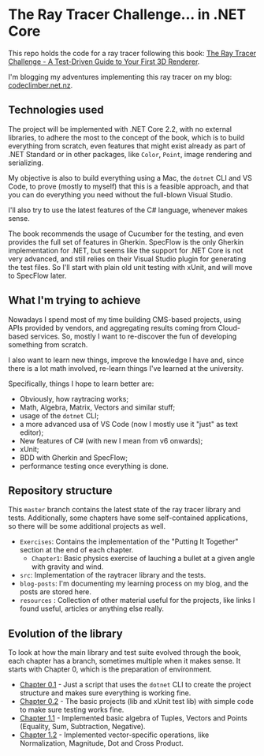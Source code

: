 # The Ray Tracer Challenge... in .NET Core

This repo holds the code for a ray tracer following this book: [The Ray Tracer Challenge - A Test-Driven Guide to Your First 3D Renderer](http://www.raytracerchallenge.com/).

I'm blogging my adventures implementing this ray tracer on my blog: [codeclimber.net.nz](https://codeclimber.net.nz).

## Technologies used

The project will be implemented with .NET Core 2.2, with no external libraries, to adhere the most to the concept of the book, which is to build everything from scratch, even features that might exist already as part of .NET Standard or in other packages, like `Color`, `Point`, image rendering and serializing.

My objective is also to build everything using a Mac, the `dotnet` CLI and VS Code, to prove (mostly to myself) that this is a feasible approach, and that you can do everything you need without the full-blown Visual Studio.

I'll also try to use the latest features of the C# language, whenever makes sense.

The book recommends the usage of Cucumber for the testing, and even provides the full set of features in Gherkin. SpecFlow is the only Gherkin implementation for .NET, but seems like the support for .NET Core is not very advanced, and still relies on their Visual Studio plugin for generating the test files. So I'll start with plain old unit testing with xUnit, and will move to SpecFlow later.

## What I'm trying to achieve

Nowadays I spend most of my time building CMS-based projects, using APIs provided by vendors, and aggregating results coming from Cloud-based services. So, mostly I want to re-discover the fun of developing something from scratch.

I also want to learn new things, improve the knowledge I have and, since there is a lot math involved, re-learn things I've learned at the university.

Specifically, things I hope to learn better are:

 * Obviously, how raytracing works;
 * Math, Algebra, Matrix, Vectors and similar stuff;
 * usage of the `dotnet` CLI;
 * a more advanced usa of VS Code (now I mostly use it "just" as text editor);
 * New features of C# (with new I mean from v6 onwards);
 * xUnit;
 * BDD with Gherkin and SpecFlow;
 * performance testing once everything is done.

## Repository structure

This `master` branch contains the latest state of the ray tracer library and tests. Additionally, some chapters have some self-contained applications, so there will be some additional projects as well.

 * `Exercises`: Contains the implementation of the "Putting It Together" section at the end of each chapter.
   * `Chapter1`: Basic physics exercise of lauching a bullet at a given angle with gravity and wind.
 * `src`: Implementation of the raytracer library and the tests.
 * `blog-posts`: I'm documenting my learning process on my blog, and the posts are stored here.
 * `resources` : Collection of other material useful for the projects, like links I found useful, articles or anything else really.


## Evolution of the library

To look at how the main library and test suite evolved through the book, each chapter has a branch, sometimes multiple when it makes sense. It starts with Chapter 0, which is the preparation of environment.

 * [Chapter 0.1](https://github.com/simonech/ray-tracer-challenge-netcore/tree/Chapter-0.1) - Just a script that uses the `dotnet` CLI to create the project structure and makes sure everything is working fine.
 * [Chapter 0.2](https://github.com/simonech/ray-tracer-challenge-netcore/tree/Chapter-0.2) - The basic projects (lib and xUnit test lib) with simple code to make sure testing works fine.
 * [Chapter 1.1](https://github.com/simonech/ray-tracer-challenge-netcore/tree/Chapter-1.1) - Implemented basic algebra of Tuples, Vectors and Points (Equality, Sum, Subtraction, Negative).
 * [Chapter 1.2](https://github.com/simonech/ray-tracer-challenge-netcore/tree/Chapter-1.2) - Implemented vector-specific operations, like Normalization, Magnitude, Dot and Cross Product.
